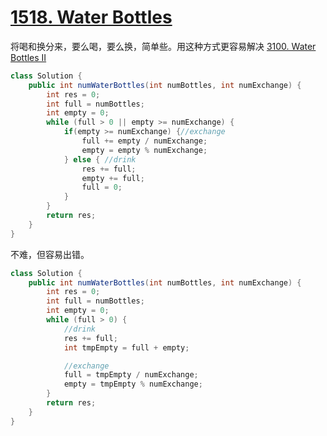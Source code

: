# [1518. Water Bottles](https://leetcode.com/problems/water-bottles/description/)

将喝和换分来，要么喝，要么换，简单些。用这种方式更容易解决 [3100. Water Bottles II](3100.md)
```java
class Solution {
    public int numWaterBottles(int numBottles, int numExchange) {
        int res = 0;
        int full = numBottles;
        int empty = 0;
        while (full > 0 || empty >= numExchange) {
            if(empty >= numExchange) {//exchange
                full += empty / numExchange;
                empty = empty % numExchange;
            } else { //drink
                res += full;
                empty += full;
                full = 0;
            }
        }
        return res;
    }
}
```

不难，但容易出错。
```java
class Solution {
    public int numWaterBottles(int numBottles, int numExchange) {
        int res = 0;
        int full = numBottles;
        int empty = 0;
        while (full > 0) {
            //drink
            res += full;
            int tmpEmpty = full + empty;

            //exchange
            full = tmpEmpty / numExchange;
            empty = tmpEmpty % numExchange;
        }
        return res;
    }
}

```